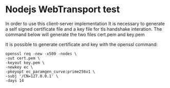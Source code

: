 # Nodejs WebTransport test

In order to use this client-server implementation It is necessary to generate a self signed certificate file and a key file for tls handshake interation.
The command below will generate the two files cert.pem and key.pem

It is possible to generate certificate and key with the openssl command:

    openssl req -new -x509 -nodes \
    -out cert.pem \
    -keyout key.pem \
    -newkey ec \
    -pkeyopt ec_paramgen_curve:prime256v1 \
    -subj '/CN=127.0.0.1' \
    -days 14
